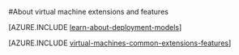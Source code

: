 <properties
 pageTitle="Virtual machine extensions and features | Azure"
 description="Learn what extensions are available for Azure virtual machines, grouped by what they provide or improve."
 services="virtual-machines-windows"
 documentationCenter=""
 authors="squillace"
 manager="timlt"
 editor=""
 tags="azure-service-management,azure-resource-manager"/>

<tags
	ms.service="virtual-machines-windows"
	ms.date="05/27/2016"
	wacn.date=""/>

#About virtual machine extensions and features

[AZURE.INCLUDE [learn-about-deployment-models](../includes/learn-about-deployment-models-both-include.md)]

[AZURE.INCLUDE [virtual-machines-common-extensions-features](../includes/virtual-machines-common-extensions-features.md)]
